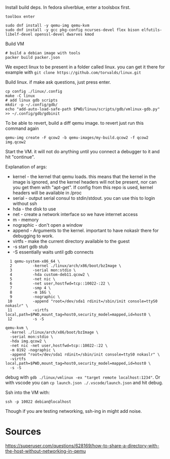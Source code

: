 Install build deps. In fedora silverblue, enter a toolsbox first.

```shell
toolbox enter

sudo dnf install -y qemu-img qemu-kvm
sudo dnf install -y gcc pkg-config ncurses-devel flex bison elfutils-libelf-devel openssl-devel dwarves kmod
```

Build VM
```shell
# build a debian image with tools
packer build packer.json
```

We expect linux to be present in a folder called linux. you can get it there for example with
`git clone https://github.com/torvalds/linux.git`

Build linux. if make ask questions, just press enter.
```shell
cp config ./linux/.config
make -C linux
# add linux gdb scripts
mkdir -p ~/.config/gdb/
echo "add-auto-load-safe-path $PWD/linux/scripts/gdb/vmlinux-gdb.py" >> ~/.config/gdb/gdbinit
```

To be able to revert, build a diff qemu image. to revert just run this command again
```shell
qemu-img create -F qcow2 -b qemu-images/my-build.qcow2 -f qcow2 img.qcow2
```

Start the VM. it will not do anything until you connect a debugger to it and hit "continue".

Explanation of args:
  - kernel - the kernel that qemu loads. this means that the kernel in the image is ignored,
    and the kernel headers will not be present, nor can you get them with "apt-get". If config from this repo is used, kernel headers will be available in /proc
  - serial - output serial consul to stdin/stdout. you can use this to login without ssh
  - hda - the disk to use
  - net - create a network interface so we have internet access
  - m - memory
  - nographic - don't open a window
  - append - Arguments to the kernel. important to have nokaslr there for debugging to work.
  - virtfs - make the current directory available to the guest
  - -s start gdb stub
  - -S essentially waits until gdb connects


```shell
  1 qemu-system-x86_64 \
  2         -kernel ./linux/arch/x86/boot/bzImage \
  3         -serial mon:stdio \
  4         -hda custom-deb11.qcow2 \
  5         -net nic \
  6         -net user,hostfwd=tcp::10022-:22 \
  7         -smp 4 \
  8         -m 16G \
  9         -nographic \
 10         -append "root=/dev/sda1 rdinit=/sbin/init console=ttyS0 nokaslr" \
 11         -virtfs local,path=$PWD,mount_tag=host0,security_model=mapped,id=host0 \
 12         -s -S
```
```shell
qemu-kvm \
  -kernel ./linux/arch/x86/boot/bzImage \
  -serial mon:stdio \
  -hda img.qcow2 \
  -net nic -net user,hostfwd=tcp::10022-:22 \
  -m 8192 -nographic \
  -append "root=/dev/sda1 rdinit=/sbin/init console=ttyS0 nokaslr" \
  -virtfs local,path=$PWD,mount_tag=host0,security_model=mapped,id=host0 \
  -s -S
```

debug with `gdb ./linux/vmlinux -ex "target remote localhost:1234"`. Or with vscode you can `cp launch.json ./.vscode/launch.json` and hit debug.

Ssh into the VM with:

```
ssh -p 10022 debian@localhost
```
Though if you are testing networking, ssh-ing in might add noise.


# Sources

https://superuser.com/questions/628169/how-to-share-a-directory-with-the-host-without-networking-in-qemu